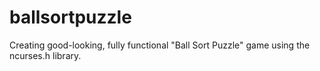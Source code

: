 # ballsortpuzzle
Creating good-looking, fully functional "Ball Sort Puzzle" game using the ncurses.h library.

